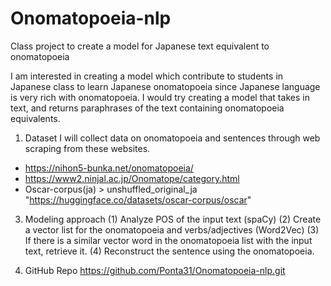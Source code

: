 # Onomatopoeia-nlp
Class project to create a model for Japanese text equivalent to onomatopoeia


I am interested in creating a model which contribute to students in Japanese class to learn Japanese onomatopoeia since Japanese language is very rich with onomatopoeia. I would try creating a model that takes in text, and returns paraphrases of the text containing onomatopoeia equivalents.

1.	Dataset
I will collect data on onomatopoeia and sentences through web scraping from these websites.

- https://nihon5-bunka.net/onomatopoeia/
- https://www2.ninjal.ac.jp/Onomatope/category.html 
- Oscar-corpus(ja) > unshuffled_original_ja  "https://huggingface.co/datasets/oscar-corpus/oscar"

3.	Modeling approach
(1) Analyze POS of the input text (spaCy)
(2) Create a vector list for the onomatopoeia and verbs/adjectives (Word2Vec)
(3) If there is a similar vector word in the onomatopoeia list with the input text, retrieve it. 
(4) Reconstruct the sentence using the onomatopoeia.

4.	GitHub Repo
https://github.com/Ponta31/Onomatopoeia-nlp.git 
